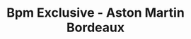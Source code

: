 ---
title: "Bpm Exclusive - Aston Martin Bordeaux"
url: /merignac/bpm-exclusive-aston-martin-bordeaux/
shop: Autohaus
---